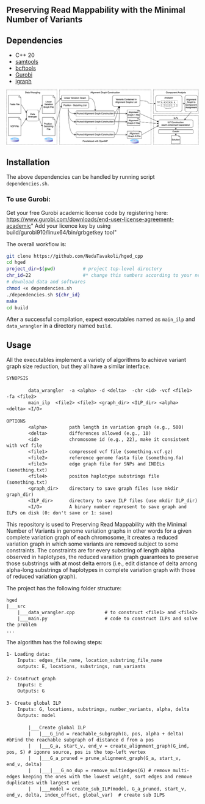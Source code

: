 ## Preserving Read Mappability with the Minimal Number of Variants

## Dependencies
-  C++ 20
- [samtools](https://vcftools.github.io/)
- [bcftools](https://vcftools.github.io/)
- [Gurobi](https://www.gurobi.com)
- [igraph](https://github.com/igraph/igraph)

![Workflow](figs/workflow.png)

## Installation
The above dependencies can be handled by running script `dependencies.sh`.

### To use Gurobi:
Get your free Gurobi academic license code by registering here: https://www.gurobi.com/downloads/end-user-license-agreement-academic"
Add your licence key by using build/gurobi910/linux64/bin/grbgetkey tool"

The overall workflow is:

```sh
git clone https://github.com/NedaTavakoli/hged_cpp
cd hged
project_dir=$(pwd)          # project top-level directory
chr_id=22                   #* change this numbers according to your needs
# download data and softwares
chmod +x dependencies.sh
./dependencies.sh ${chr_id} 
make
cd build
```

After a successful compilation, expect executables named as `main_ilp` and `data_wrangler` in a directory named `build`.

## Usage
All the executables implement a variety of algorithms to achieve variant graph size reduction, but they all have a similar interface.
```
SYNOPSIS
      
        data_wrangler  -a <alpha> -d <delta>  -chr <id> -vcf <file1>  -fa <file2> 
        main_ilp  <file2> <file3> <graph_dir> <ILP_dir> <alpha> <delta> <I/O> 

OPTIONS
        <alpha>        path length in variation graph (e.g., 500)
        <delta>        differences allowed (e.g., 10)
        <id>           chromosome id (e.g., 22), make it consistent with vcf file
        <file1>        compressed vcf file (something.vcf.gz)
        <file2>        reference genome fasta file (something.fa)
        <file3>        edge graph file for SNPs and INDELs (something.txt)
        <file4>        positon haplotype substrings file (something.txt)
        <graph_dir>    directory to save graph files (use mkdir graph_dir)
        <ILP_dir>      directory to save ILP files (use mkdir ILP_dir)
        <I/O>          A binary number represent to save graph and ILPs on disk (0: don't save or 1: save)

```

This repository is used to Preserving Read Mappability with the Minimal Number of Variants in genome variation graphs
in other words for a given complete variation graph of each chromosome, it creates a reduced variation graph in which 
some variants are removed subject to some constraints. The constraints are for every substring of length 
alpha observed in haplotypes, the reduced varaition graph guarantees to preserve those substrings with
at most delta errors (i.e., edit distance of delta among alpha-long substrings of haplotypes in complete variation graph with those of reduced variation graph).

The project has the following folder structure:
```
hged
|___src  
    |___data_wrangler.cpp           # to construct <file1> and <file2>
    |___main.py                     # code to construct ILPs and solve the problem
...
```

The algorithm has the following steps:
```
1- Loading data: 
    Inputs: edges_file_name, location_substring_file_name
    outputs: E, locations, substrings, num_variants

2- Cosntruct graph  
    Inputs: E
    Outputs: G

3- Create global ILP
    Inputs: G, locations, substrings, number_variants, alpha, delta
    Outputs: model  

        |___Create global ILP 
        |   |___G_ind = reachable_subgraph(G, pos, alpha + delta) #bFind the reachable subgraph of distance d from a pos
        |   |___G_a, start_v, end_v = create_alignment_graph(G_ind, pos, S) # igonre source, pos is the top-left vertex
        |   |___G_a_pruned = prune_alignment_graph(G_a, start_v, end_v, delta) 
        |   |___|___G_no_dup = remove_multiedges(G) # remove multi-edges keeping the ones with the lowest weight, sort edges and remove duplicates with largest wei
        |   |___model = create_sub_ILP(model, G_a_pruned, start_v, end_v, delta, index_offset, global_var)  # create sub ILPS
 ```     
  



